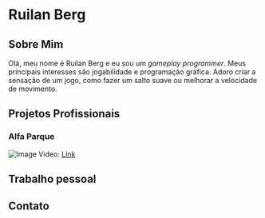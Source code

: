 # Ruilan Berg
## Sobre Mim
Olá, meu nome é Ruilan Berg e eu sou um _gameplay programmer_. Meus principais interesses são jogabilidade e programação gráfica. Adoro criar a sensação de um jogo, como fazer um salto suave ou melhorar a velocidade de movimento.

## Projetos Profissionais

### Alfa Parque
![Image](https://i.imgur.com/PoQ7R01.png)  Video: [Link](https://www.youtube.com/watch?v=If9X6rucgv0)

## Trabalho pessoal



## Contato
